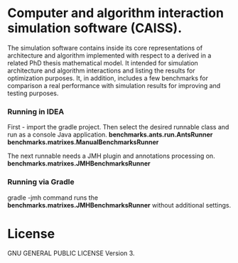 # Computer and algorithm interaction simulation software (CAISS).
The simulation software contains inside its core representations of 
architecture and algorithm implemented with respect to a derived in 
a related PhD thesis mathematical model. It intended for simulation 
architecture and algorithm interactions and listing the results for 
optimization purposes. It, in addition, includes a few benchmarks for 
comparison a real performance with simulation results for improving and 
testing purposes.   

### Running in IDEA
First - import the gradle project. Then select the desired runnable 
class and run as a console Java application.
**benchmarks.ants.run.AntsRunner
benchmarks.matrixes.ManualBenchmarksRunner**

The next runnable needs a JMH plugin and annotations processing on.
**benchmarks.matrixes.JMHBenchmarksRunner** 

### Running via Gradle
gradle -jmh command runs the **benchmarks.matrixes.JMHBenchmarksRunner** 
without additional settings.

# License
GNU GENERAL PUBLIC LICENSE Version 3.